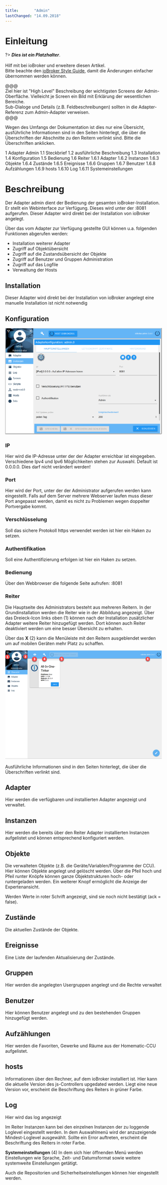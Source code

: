 ```yaml
---
title:       "Admin"
lastChanged: "14.09.2018"
---
```


# Einleitung

?> ***Dies ist ein Platzhalter***.
   <br><br>
   Hilf mit bei ioBroker und erweitere diesen Artikel.  
   Bitte beachte den [ioBroker Style Guide](community/styleguidedoc),
   damit die Änderungen einfacher übernommen werden können.

@@@   
Ziel hier ist "High Level" Beschreibung der wichtigsten Screens der 
Admin-Oberfläche. Vielleicht je Screen ein Bild mit Erklärung der 
wesentlichen Bereiche.  
Sub-Dialoge und Details (z.B. Feldbeschreibungen) sollten in die 
Adapter-Referenz zum Admin-Adapter verweisen.   
@@@



Wegen des Umfangs der Dokumentation ist dies nur eine Übersicht, ausführliche Informationen sind in den Seiten hinterlegt, die über die Überschriften der Abschnitte zu den Reitern verlinkt sind. Bitte die Überschriften anklicken.

 

1 Adapter Admin
1.1 Steckbrief
1.2 ausführliche Beschreibung
1.3 Installation
1.4 Konfiguration
1.5 Bedienung
1.6 Reiter
1.6.1 Adapter
1.6.2 Instanzen
1.6.3 Objekte
1.6.4 Zustände
1.6.5 Ereignisse
1.6.6 Gruppen
1.6.7 Benutzer
1.6.8 Aufzählungen
1.6.9 hosts
1.6.10 Log
1.6.11 Systemeinstellungen



# Beschreibung
Der Adapter admin dient der Bedienung der gesamten ioBroker-Installation. Er stellt ein Webinterface zur Verfügung. Dieses wird unter der <IP-Adresse des Servers>:8081 aufgerufen. Dieser Adapter wird direkt bei der Installation von ioBroker angelegt.

Über das vom Adapter zur Verfügung gestellte GUI können u.a. folgenden Funktionen abgerufen werden:

* Installation weiterer Adapter
* Zugriff auf Objektübersicht
* Zugriff auf die Zustandsübersicht der Objekte
* Zugriff auf Benutzer und Gruppen Administration
* Zugriff auf das Logfile
* Verwaltung der Hosts

## Installation
Dieser Adapter wird direkt bei der Installation von ioBroker angelegt eine manuelle Installation ist nicht notwendig

## Konfiguration
![Haupteinstellungen](media/Admin_konfig_Haupteinstellungen.png)

### IP
Hier wird die IP-Adresse unter der der Adapter erreichbar ist eingegeben. Verschiedene Ipv4 und Ipv6 Möglichkeiten stehen zur Auswahl. Default ist 0.0.0.0. Dies darf nicht verändert werden!

### Port
Hier wird der Port, unter der der Administrator aufgerufen werden kann eingestellt. Falls auf dem Server mehrere Webserver laufen muss dieser Port angepasst werden, damit es nicht zu Problemen wegen doppelter Portvergabe kommt.

### Verschlüsselung
Soll das sichere Protokoll https verwendet werden ist hier ein Haken zu setzen.

### Authentifikation
Soll eine Authentifizierung erfolgen ist hier ein Haken zu setzen.

### Bedienung
Über den Webbrowser die folgende Seite aufrufen: <IP-Adresse des Servers>:8081

### Reiter
Die Hauptseite des Administrators besteht aus mehreren Reitern. In der Grundinstallation werden die Reiter wie in der Abbildung angezeigt. Über das Dreieck-Icon links oben (1) können nach der Installation zusätzlicher Adapter weitere Reiter hinzugefügt werden. Dort können auch Reiter deaktiviert werden um eine besser Übersicht zu erhalten.

Über das **X**  (2) kann die Menüleiste mit den Reitern ausgeblendet werden um auf mobilen Geräten mehr Platz zu schaffen.

![Admin](media/Adapter_admin_first_view_items.png)

Ausführliche Informationen sind in den Seiten hinterlegt, die über die Überschriften verlinkt sind.

## Adapter
Hier werden die verfügbaren und installierten Adapter angezeigt und verwaltet.

## Instanzen
Hier werden die bereits über den Reiter Adapter installierten Instanzen aufgelistet und können entsprechend konfiguriert werden.

## Objekte
Die verwalteten Objekte (z.B. die Geräte/Variablen/Programme der CCU). Hier können Objekte angelegt und gelöscht werden. Über die Pfeil hoch und Pfeil runter Knöpfe können ganze Objektstrukturen hoch- oder runtergeladen werden. Ein weiterer Knopf ermöglicht die Anzeige der Expertenansicht.

Werden Werte in roter Schrift angezeigt, sind sie noch nicht bestätigt (ack = false).

## Zustände
Die aktuellen Zustände der Objekte.

## Ereignisse
Eine Liste der laufenden Aktualisierung der Zustände.

## Gruppen
Hier werden die angelegten Usergruppen angelegt und die Rechte verwaltet

## Benutzer
Hier können Benutzer angelegt und zu den bestehenden Gruppen hinzugefügt werden.

## Aufzählungen
Hier werden die Favoriten, Gewerke und Räume aus der Homematic-CCU aufgelistet.

## hosts
Informationen über den Rechner, auf dem ioBroker installiert ist. Hier kann die aktuelle Version des js-Controllers upgedated werden. Liegt eine neue Version vor, erscheint die Beschriftung des Reiters in grüner Farbe.

## Log
Hier wird das log angezeigt

Im Reiter Instanzen kann bei den einzelnen Instanzen der zu loggende Loglevel eingestellt werden. In dem Auswahlmenü wird der anzuzeigende Mindest-Loglevel ausgewählt. Sollte ein Error auftreten, erscheint die Beschriftung des Reiters in roter Farbe.


**Systemeinstellungen** (4)
In dem sich hier öffnenden Menü werden Einstellungen wie Sprache, Zeit- und Datumsformat sowie weitere systemweite Einstellungen getätigt.

Auch die Repositorien und Sicherheitseinstellungen können hier eingestellt werden.